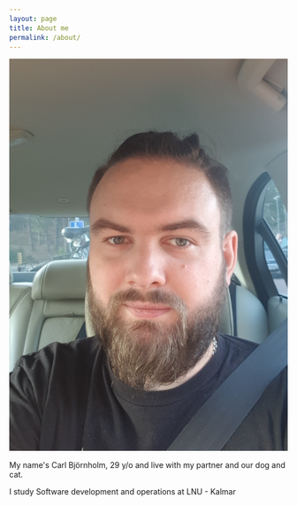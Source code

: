```yaml
---
layout: page
title: About me
permalink: /about/
---
```


![Me!](/assets/Me.jpg)

My name's Carl Bj&ouml;rnholm, 29 y/o and live with my partner and our dog and cat.

I study Software development and operations at LNU - Kalmar